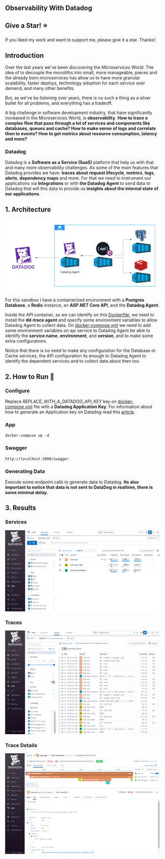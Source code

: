 ﻿## Observability With Datadog

## Give a Star! :star:

If you liked my work and want to support me, please give it a star. Thanks!

## Introduction

Over the last years we've been discovering the _Microservices World_. The idea of to decouple the monoliths into small, more manageable, pieces and the already born microservices has allow us to have more granular scalability, faster deploys, technology adoption for each service over demand, and many other benefits. 

But, as we've be listening over years, there is no such a thing as a silver bullet for all problems, and everything has a tradeoff. 

A big challenge in software development industry, that have significantly increased in the Microservices World, is **observability**. **How to trace a complex flow that pass through a lot of services and components like databases, queues and cache? How to make sense of logs and correlate then to events? How to get metrics about resource consumption, latency and more?**

### Datadog
Datadog is a **Software as a Service (SaaS)** platform that help us with that and many more observability challenges. As some of the main features that Datadog provides we have: **traces about request lifecycle**, **metrics**, **logs**, **alerts**, **dependency maps** and more. For that we need to instrument our applications via **Integrations** or with **the Datadog Agent** to send data to Datadog that will this data to provide us **insights about the internal state of our applications**.

## 1. Architecture

![](.\images\architecture.png)

For this sandbox I have a containerized environment with a **Postgres Database**, a **Redis** instance, an **ASP.NET Core API**, and the **Datadog Agent**. 

Inside the API container, as we can identify on this [Dockerfile](Todo.API/Dockerfile), we need to install the **dd-trace agent** and specify some environment variables to allow Datadog Agent to collect data. On [docker-compose.yml](docker-compose.yml) we need to add some environment variables on api service to Datadog Agent be able to identify the **service name**, **environment**, and **version**, and to make some extra configurations. 

Notice that there is no need to make any configuration for the Database or Cache services, the API configuration its enough to Datadog Agent to identify the dependent services and to collect data about then too. 

## 2. How to Run :rocket:

### Configure

Replace _REPLACE_WITH_A_DATADOG_API_KEY_ key on [docker-compose.yml](docker-compose.yml) file with a **Datadog Application Key**. For information about how to generate an Application key on Datadog read this [article](https://docs.datadoghq.com/account_management/api-app-keys/).

### App
```
docker-compose up -d
```

### Swagger
```
http://localhost:5000/swagger
```

### Generating Data
Execute some endpoint calls to generate data to Datadog. **Its also important to notice that data is not sent to DataDog in realtime, there is some minimal delay.** 

## 3. Results

### Services
![](.\images\service-list.png)

### Traces
![](.\images\traces.png)

### Trace Details
![](.\images\trace.png)